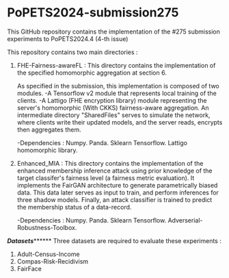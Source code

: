 # PoPETS2024-submission275

This GitHub repository contains the implementation of the #275 submission experiments to PoPETS2024.4 (4-th issue)

This repository contains two main directories : 

1) FHE-Fairness-awareFL : This directory contains the implementation of the specified homomorphic aggregation at section 6.

     As specified in the submission, this implementation is composed of two modules.
             -A Tensorflow v2 module that represents local training of the clients.
             -A Lattigo (FHE encryption library) module representing the server's homomorphic (With CKKS) fairness-aware aggregation.
     An intermediate directory "SharedFiles" serves to simulate the network, where clients write their updated models, and the server reads, encrypts then aggregates them.  

    -Dependencies :
       Numpy.
       Panda.
       Sklearn
       Tensorflow.
       Lattigo homomorphic library.
       


3) Enhanced_MIA : This directory contains the implementation of the enhanced membership inference attack using prior knowledge of the target classifer's fairness level (a fairness metric evaluation). It implements the FairGAN architecture to generate parametrically biased data. This data later serves as input to train, and perform inferences for three shadow models. Finally, an attack classifier is trained to predict the membership status of a data-record.
 
    -Dependencies :
      Numpy.
      Panda.
      Sklearn
      Tensorflow.
      Adverserial-Robustness-Toolbox.


*****************Datasets***********************
Three datasets are required to evaluate these experiments : 
1) Adult-Census-Income
2) Compas-Risk-Recidivism
3) FairFace


       
